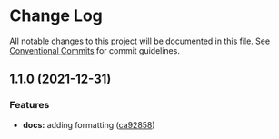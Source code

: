 # Change Log

All notable changes to this project will be documented in this file.
See [Conventional Commits](https://conventionalcommits.org) for commit guidelines.

## 1.1.0 (2021-12-31)


### Features

* **docs:** adding formatting ([ca92858](https://github.com/jpwesselink/cdk-monorepo/commit/ca92858b503886e49ee461aef588ffa400b5f308))
